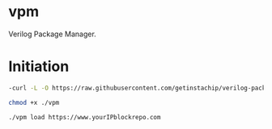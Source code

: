# vpm
Verilog Package Manager.


# Initiation
```sh
-curl -L -O https://raw.githubusercontent.com/getinstachip/verilog-package-manager/main/vpm/dist/vpm

chmod +x ./vpm

./vpm load https://www.yourIPblockrepo.com
```
